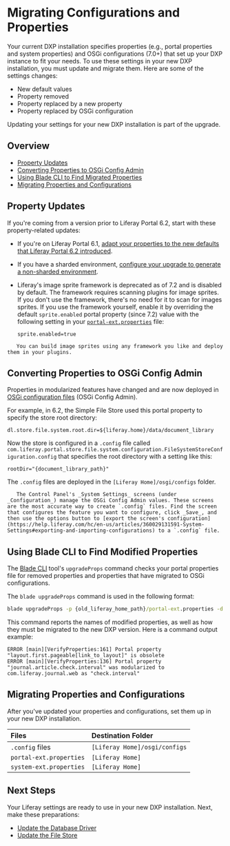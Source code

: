 # Migrating Configurations and Properties 

Your current DXP installation specifies properties (e.g., portal properties and system properties) and OSGi configurations (7.0+) that set up your DXP instance to fit your needs. To use these settings in your new DXP installation, you must update and migrate them. Here are some of the settings changes:

- New default values
- Property removed
- Property replaced by a new property
- Property replaced by OSGi configuration 

Updating your settings for your new DXP installation is part of the upgrade.

## Overview

* [Property Updates](#property-updates)
* [Converting Properties to OSGi Config Admin](#converting-properties-to-osgi-config-admin)
* [Using Blade CLI to Find Migrated Properties](#using-blade-to-find-migrated-properties)
* [Migrating Properties and Configurations](#migrating-properties-and-configurations)

## Property Updates

If you're coming from a version prior to Liferay Portal 6.2, start with these
property-related updates:

* If you're on Liferay Portal 6.1, [adapt your properties to the new defaults that Liferay Portal 6.2 introduced](https://help.liferay.com/hc/en-us/articles/360017903232-Upgrading-Liferay#review-the-liferay-62-properties-defaults).

* If you have a sharded environment, [configure your upgrade to generate a non-sharded environment](./upgrading-a-sharded-environment.md).

* Liferay's image sprite framework is deprecated as of 7.2 and is disabled by default. The framework requires scanning plugins for image sprites. If you don't use the framework, there's no need for it to scan for images sprites. If you use the framework yourself, enable it by overriding the default `sprite.enabled` portal property (since 7.2) value with the following setting in your [`portal-ext.properties`](../../14-reference/03-portal-properties.md) file:

    ```properties
    sprite.enabled=true
    ```

```note::
   You can build image sprites using any framework you like and deploy them in your plugins.
```

## Converting Properties to OSGi Config Admin

Properties in modularized features have changed and are now deployed in [OSGi configuration files](https://help.liferay.com/hc/en-us/articles/360029131591-System-Settings#exporting-and-importing-configurations) (OSGi Config Admin).

For example, in 6.2, the Simple File Store used this portal property to specify the store root directory:

```properties
dl.store.file.system.root.dir=${liferay.home}/data/document_library
```

Now the store is configured in a `.config` file called `com.liferay.portal.store.file.system.configuration.FileSystemStoreConfiguration.config` that specifies the root directory with a setting like this:

```properties
rootDir="{document_library_path}"
```

The `.config` files are deployed in the `[Liferay Home]/osgi/configs` folder.

```tip::
   The Control Panel's _System Settings_ screens (under _Configuration_) manage the OSGi Config Admin values. These screens are the most accurate way to create `.config` files. Find the screen that configures the feature you want to configure, click _Save_, and then use the options button to [export the screen's configuration](https://help.liferay.com/hc/en-us/articles/360029131591-System-Settings#exporting-and-importing-configurations) to a `.config` file.
```

## Using Blade CLI to Find Modified Properties

The [Blade CLI](https://help.liferay.com/hc/en-us/articles/360029147071-Blade-CLI) tool's `upgradeProps` command checks your portal properties file for removed properties and properties that have migrated to OSGi configurations.

The `blade upgradeProps` command is used in the following format:

```cmd
blade upgradeProps -p {old_liferay_home_path}/portal-ext.properties -d {new_liferay_home_path}
```

This command reports the names of modified properties, as well as how they must be migrated to the new DXP version. Here is a command output example:

```
ERROR [main][VerifyProperties:161] Portal property "layout.first.pageable[link_to_layout]" is obsolete
ERROR [main][VerifyProperties:136] Portal property "journal.article.check.interval" was modularized to com.liferay.journal.web as "check.interval"
```

## Migrating Properties and Configurations

After you've updated your properties and configurations, set them up in your new DXP installation.

| Files | Destination Folder |
| :--- | :----------------- |
| `.config` files | `[Liferay Home]/osgi/configs` |
| `portal-ext.properties` | `[Liferay Home]` |
| `system-ext.properties` | `[Liferay Home]` |

## Next Steps

Your Liferay settings are ready to use in your new DXP installation. Next, make these preparations:

* [Update the Database Driver](./updating-the-database-driver.md)
* [Update the File Store](./updating-the-file-store.md)